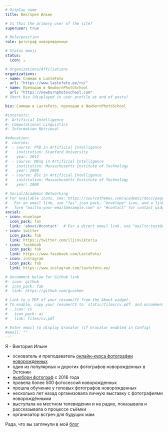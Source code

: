 ```yaml
---
# Display name
title: Виктория Ильин

# Is this the primary user of the site?
superuser: true

# Role/position
role: фотограф новорожденных

# Status emoji
status:
  icon: ☕️

# Organizations/Affiliations
organizations:
- name: Снимаю в LasteFoto
  url: "https://www.lastefoto.ee/ru/"
- name: Преподаю в NewbornPhotoSchool
  url: "https://newbornphotoschool.com"
# Short bio (displayed in user profile at end of posts)

bio: Снимаю в LasteFoto, преподаю в NewbornPhotoSchool

#interests:
#- Artificial Intelligence
#- Computational Linguistics
#- Information Retrieval

#education:
#  courses:
#  - course: PhD in Artificial Intelligence
#    institution: Stanford University
#    year: 2012
#  - course: MEng in Artificial Intelligence
#    institution: Massachusetts Institute of Technology
#    year: 2009
#  - course: BSc in Artificial Intelligence
#    institution: Massachusetts Institute of Technology
#    year: 2008

# Social/Academic Networking
# For available icons, see: https://sourcethemes.com/academic/docs/page-builder/#icons
#   For an email link, use "fas" icon pack, "envelope" icon, and a link in the
#   form "mailto:your-email@example.com" or "#contact" for contact widget.
social:
- icon: envelope
  icon_pack: fas
  link: 'about/#contact'  # For a direct email link, use "mailto:test@example.org".
- icon: twitter
  icon_pack: fab
  link: https://twitter.com/iljinviktoria
- icon: facebook
  icon_pack: fab
  link: https://www.facebook.com/LasteFoto/
- icon: instagram
  icon_pack: fab
  link: https://www.instagram.com/lastefoto.ee/

# Uncomment below for Github link
#- icon: github
#  icon_pack: fab
#  link: https://github.com/gcushen

# Link to a PDF of your resume/CV from the About widget.
# To enable, copy your resume/CV to `static/files/cv.pdf` and uncomment the lines below.
# - icon: cv
#   icon_pack: ai
#   link: files/cv.pdf

# Enter email to display Gravatar (if Gravatar enabled in Config)
#email: ""
---
```

Я - Виктория Ильин
- основатель и преподаватель [онлайн-курса фотографии новорожденных](https://newbornphotoschool.com)
- один из популярных и дорогих фотографов новорожденных в Эстонии
- [ньюборн фотограф](https://www.lastefoto.ee/ru) с 2016 года
- провела более 500 фотосессий новорожденных
- прошла обучение у топовых фотографов новорожденных
- несколько лет назад организовала личную выставку с фотографиями новорождёнными
- выступала на местном телевидении и на радио, показывала и рассказывала о процессе съёмки
- организатор встреч для будущих мам

Рада, что вы заглянули в мой [блог](https://www.viktoriailjin.com)